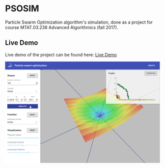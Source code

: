 # PSOSIM
Particle Swarm Optimization algorithm's simulation, done as a project for course MTAT.03.238 Advanced Algorithmics (fall 2017).


## Live Demo

Live demo of the project can be found here: [Live Demo](https://abercus.github.io/PSOSIM/)


![Picture of simulation](DEMO_PSO/demo_picture.png)
